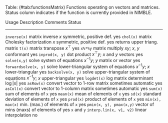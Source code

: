 Table: (\#tab:functionsMatrix) Functions operating on vectors and matrices. Status column indicates if the function is currently
provided in NIMBLE.

  Usage                   Description                                Comments                         Status
  ----------------------- ------------------------------------------ -------------------------------- ------  
  `inverse(x)`            matrix inverse                             $x$ symmetric, positive def.     yes
  `chol(x)`               matrix Cholesky factorization              $x$ symmetric, positive def.     yes
                                                                     returns upper triang. matrix
  `t(x)`                  matrix transpose                           $x^\top$                         yes
  `x%*%y`                 matrix multiply                            $xy$; $x$, $y$ conformant        yes
  `inprod(x, y)`          dot product                                $x^\top y$; $x$ and $y$ vectors  yes
  `solve(x,y)`            solve system of equations                  $x^{-1} y$; $y$ matrix or vector yes
  `forwardsolve(x, y)`    solve lower-triangular system of equations $x^{-1} y$; $x$ lower-triangular yes
  `backsolve(x, y)`       solve upper-triangular system of equations $x^{-1} y$; $x$ upper-triangular yes
  `logdet(x)`             log matrix determinant                     $\log|x|$                        yes
  `asRow(x)`              convert vector to 1-row matrix             sometimes automatic              yes
  `asCol(x)`              convert vector to 1-column matrix          sometimes automatic              yes
  `sum(x)`                sum of elements of `x`                                                      yes
  `mean(x)`               mean of elements of `x`                                                     yes
  `sd(x)`                 standard deviation of elements of `x`                                       yes
  `prod(x)`               product of elements of `x`                                                  yes
  `min(x), max(x)`        min. (max.) of elements of `x`                                              yes
  `pmin(x, y), pmax(x,y)` vector of mins (maxs) of elements of                                        yes
                          `x` and `y`
  `interp.lin(x, v1, v2)` linear interpolation                                                        no
